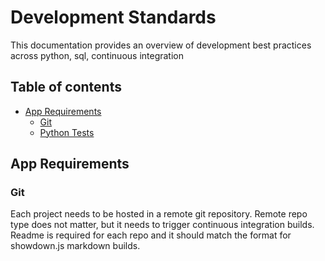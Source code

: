 # Development Standards
This documentation provides an overview of development best practices across python, sql, continuous integration

## Table of contents

- [App Requirements](#apprequirements)
    * [Git](#git)
    * [Python Tests](#pythontests)


## App Requirements

### Git
Each project needs to be hosted in a remote git repository.
Remote repo type does not matter, but it needs to trigger continuous integration builds.
Readme is required for each repo and it should match the format for showdown.js markdown builds.
